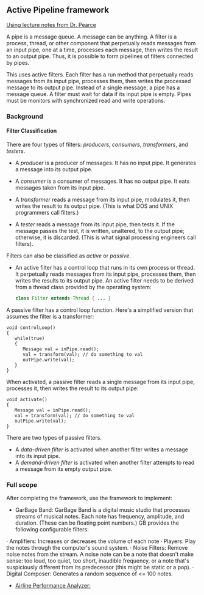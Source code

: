 ## Active Pipeline framework
[Using lecture notes from Dr. Pearce](http://www.cs.sjsu.edu/faculty/pearce/modules/projects/pipes/index.htm)

A pipe is a message queue. A message can be anything. A filter is a process, thread, or other component that perpetually reads messages from an input pipe, one at a time, processes each message, then writes the result to an output pipe. Thus, it is possible to form pipelines of filters connected by pipes.

This uses active filters. Each filter has a run method that perpetually reads messages from its input pipe, processes them, then writes the processed message to its output pipe. Instead of a single message, a pipe has a message queue. A filter must wait for data if its input pipe is empty. Pipes must be monitors with synchronized read and write operations.


### Background
#### Filter Classification

There are four types of filters: *producers*, *consumers*, *transformers*, and *testers*. 

* A *producer* is a producer of messages. It has no input pipe. It generates a message into its output pipe. 

* A *consumer* is a consumer of messages. It has no output pipe. It eats messages taken from its input pipe. 

* A *transformer* reads a message from its input pipe, modulates it, then writes the result to its output pipe. (This is what DOS and UNIX programmers call filters.) 

* A *tester* reads a message from its input pipe, then tests it. If the message passes the test, it is written, unaltered, to the output pipe; otherwise, it is discarded. (This is what signal processing engineers call filters).


Filters can also be classified as *active* or *passive*.
 
* An active filter has a control loop that runs in its own process or thread. It perpetually reads messages from its input pipe, processes them, then writes the results to its output pipe. An active filter needs to be derived from a thread class provided by the operating system:

	```java
	class Filter extends Thread { ... }
	```

A passive filter has a control loop function. Here's a simplified version that assumes the filter is a transformer:


	void controlLoop()
	{
	   while(true)
	   {
	      Message val = inPipe.read();
	      val = transform(val); // do something to val
	      outPipe.write(val);
	   }
	}


When activated, a passive filter reads a single message from its input pipe, processes it, then writes the result to its output pipe:

	void activate()
	{
	   Message val = inPipe.read();
	   val = transform(val); // do something to val
	   outPipe.write(val);
	}

There are two types of passive filters. 

* A *data-driven filter* is activated when another filter writes a message into its input pipe. 
* A *demand-driven filter* is activated when another filter attempts to read a message from its empty output pipe.


### Full scope
After completing the framework, use the framework to implement:
* GarBage Band:
GarBage Band is a digital music studio that processes streams of musical notes. Each note has frequency, amplitude, and duration. (These can be floating point numbers.) GB provides the following configurable filters:

·       Amplifiers: Increases or decreases the volume of each note
·       Players: Play the notes through the computer's sound system.
·       Noise Filters: Remove noise notes from the stream. A noise note can be a note that doesn't make sense: too loud, too quiet, too short, inaudible frequency, or a note that's suspiciously different from its predecessor (this might be static or a pop).
·       Digital Composer: Generates a random sequence of <= 100 notes.


* [Airline Performance Analyzer:](http://www.cs.sjsu.edu/faculty/pearce/modules/projects/streams/index.htm)